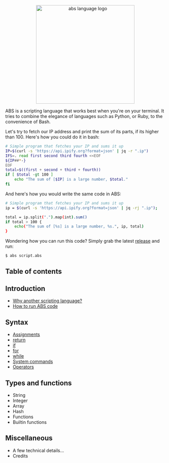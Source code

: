 <p align="center">
  <a href="https://abs-lang.org/">
    <img alt="abs language logo" src="https://github.com/odino/abs/blob/master/bin/ABS.png?raw=true" width="310">
  </a>
</p>

ABS is a scripting language that works best when you're on
your terminal. It tries to combine the elegance of languages
such as Python, or Ruby, to the convenience of Bash.

Let's try to fetch our IP address and print the sum of its
parts, if its higher than 100. Here's how you could do it
in bash:

``` bash
# Simple program that fetches your IP and sums it up
IP=$(curl -s 'https://api.ipify.org?format=json' | jq -r ".ip")
IFS=. read first second third fourth <<EOF
${IP##*-}
EOF
total=$((first + second + third + fourth))
if [ $total -gt 100 ]
    echo "The sum of [$IP] is a large number, $total."
fi
```

And here's how you would write the same code in ABS:

``` bash
# Simple program that fetches your IP and sums it up
ip = $(curl -s 'https://api.ipify.org?format=json' | jq -rj ".ip");

total = ip.split(".").map(int).sum()
if total > 100 {
    echo("The sum of [%s] is a large number, %s.", ip, total)
}
```

Wondering how you can run this code? Simply grab the latest
[release](https://github.com/abs-lang/abs/releases) and run:

```
$ abs script.abs
```

## Table of contents

## Introduction

* [Why another scripting language?](/introduction/why-another-scripting-language)
* [How to run ABS code](/introduction/how-to-run-abs-code)

## Syntax

* [Assignments](/syntax/assignments)
* [return]((/syntax/return))
* [if]((/syntax/if))
* [for]((/syntax/for))
* [while](/syntax/while)
* [System commands](/syntax/system-commands)
* [Operators](/syntax/operators)

## Types and functions

* String
* Integer
* Array
* Hash
* Functions
* Builtin functions

## Miscellaneous

* A few technical details...
* Credits

